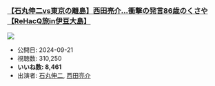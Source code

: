 ### [【石丸伸二vs東京の離島】西田亮介…衝撃の発言86歳のくさや【ReHacQ旅in伊豆大島】](https://www.youtube.com/watch?v=zPwruspdETQ)
[![](https://img.youtube.com/vi/zPwruspdETQ/sddefault.jpg)](https://www.youtube.com/watch?v=zPwruspdETQ)
-   公開日: 2024-09-21
-   視聴数: 310,250
-   **いいね数: 8,461**
-   出演者: [石丸伸二](/rehacq_fan/people/石丸伸二 "wikilink"), [西田亮介](/rehacq_fan/people/西田亮介 "wikilink")

